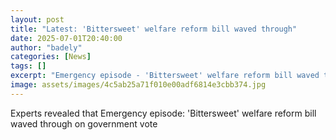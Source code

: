 ```yaml
---
layout: post
title: "Latest: 'Bittersweet' welfare reform bill waved through"
date: 2025-07-01T20:40:00
author: "badely"
categories: [News]
tags: []
excerpt: "Emergency episode - 'Bittersweet' welfare reform bill waved through on government vote"
image: assets/images/4c5ab25a71f010e00adf6814e3cbb374.jpg
---
```


Experts revealed that Emergency episode: 'Bittersweet' welfare reform bill waved through on government vote

